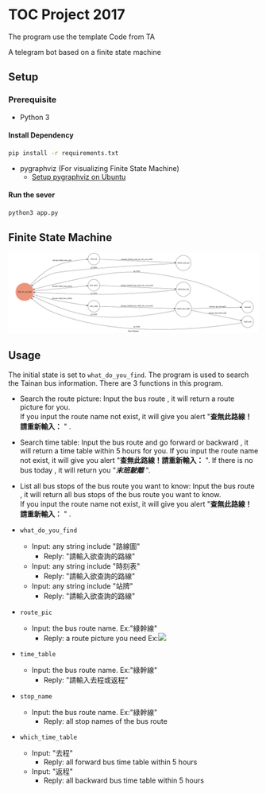 # TOC Project 2017

The program use the template Code from TA

A telegram bot based on a finite state machine

## Setup

### Prerequisite
* Python 3

#### Install Dependency
```sh
pip install -r requirements.txt
```

* pygraphviz (For visualizing Finite State Machine)
    * [Setup pygraphviz on Ubuntu](http://www.jianshu.com/p/a3da7ecc5303)


#### Run the sever

```sh
python3 app.py
```

## Finite State Machine
![fsm](./img/show-fsm.png)

## Usage
The initial state is set to `what_do_you_find`.
The program is used to search the Tainan bus information.
There are 3 functions in this program.

* Search the route picture:
    Input the bus route , it will return a route picture for you.   
    If you input the route name not exist, it will give you alert "**查無此路線！請重新輸入：** " .
* Search time table:
    Input the bus route and go forward or backward , it will return a time table within 5 hours for you.
    If you input the route name not exist, it will give you alert "**查無此路線！請重新輸入：** ".
    If there is no bus today , it will return you "***末班駛離*** ".
* List all bus stops of the bus route you want to know:
    Input the bus route , it will return all bus stops of the bus route you want to know.   
    If you input the route name not exist, it will give you alert "**查無此路線！請重新輸入：** " .

* ```what_do_you_find```
	* Input: any string include "路線圖"
		* Reply: "請輸入欲查詢的路線"
	* Input: any string include "時刻表"
		* Reply: "請輸入欲查詢的路線"
	* Input: any string include "站牌"
		* Reply: "請輸入欲查詢的路線"
* ```route_pic```
	* Input: the bus route name. Ex:"綠幹線"
		* Reply: a route picture you need
		  Ex:![](https://i.imgur.com/YepZlb0.png)

* ```time_table```
	* Input: the bus route name. Ex:"綠幹線"
		* Reply: "請輸入去程或返程"
* ```stop_name```
	* Input: the bus route name. Ex:"綠幹線"
		* Reply: all stop names of the bus route
* ```which_time_table```
	* Input: "去程" 
		* Reply: all forward bus time table within 5 hours
	* Input: "返程"
		* Reply: all backward bus time table within 5 hours
           


